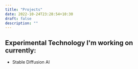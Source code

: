 ```yaml
---
title: "Projects"
date: 2022-10-24T23:28:54+10:30
draft: false
description: ""
---
```


## Experimental Technology I'm working on currently:

- Stable Diffusion AI